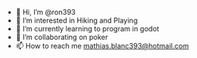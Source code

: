 - 👋 Hi, I’m @ron393
- 👀 I’m interested in Hiking and Playing
- 🌱 I’m currently learning to program in godot
- 💞️ I’m collaborating on poker
- 📫 How to reach me mathias.blanc393@hotmail.com


